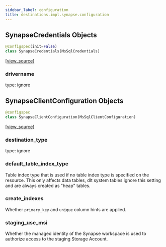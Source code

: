 ```yaml
---
sidebar_label: configuration
title: destinations.impl.synapse.configuration
---
```


## SynapseCredentials Objects

```python
@configspec(init=False)
class SynapseCredentials(MsSqlCredentials)
```

[[view_source]](https://github.com/dlt-hub/dlt/blob/f0690715274590fc4cacf1165e3661aaa7af1c15/dlt/destinations/impl/synapse/configuration.py#L17)

### drivername

type: ignore

## SynapseClientConfiguration Objects

```python
@configspec
class SynapseClientConfiguration(MsSqlClientConfiguration)
```

[[view_source]](https://github.com/dlt-hub/dlt/blob/f0690715274590fc4cacf1165e3661aaa7af1c15/dlt/destinations/impl/synapse/configuration.py#L33)

### destination\_type

type: ignore

### default\_table\_index\_type

Table index type that is used if no table index type is specified on the resource.
This only affects data tables, dlt system tables ignore this setting and
are always created as "heap" tables.

### create\_indexes

Whether `primary_key` and `unique` column hints are applied.

### staging\_use\_msi

Whether the managed identity of the Synapse workspace is used to authorize access to the staging Storage Account.

